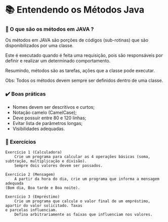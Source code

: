 <h1> 📚 Entendendo os Métodos Java </h1>


### 🤔 O que são os métodos em JAVA ?
<p> Os métodos em JAVA são porções de códigos (sub-rotinas) que são disponibilizados
por uma classe.
    
Este é executado quando é feita uma requisição, pois são responsáveis por definir e
realizar um determinado comportamento.
      
Resumindo, métodos são as tarefas, ações que a classe pode executar.
    
Obs: Todos os métodos devem sempre ser definidos dentro de uma classe.
  </p>

### ✔️ Boas práticas
  - Nomes devem ser descritivos e curtos;
  - Notação camelo (CamelCase);
  - Deve possuir entre 80 e 120 linhas;
  - Evitar lista de parâmetros longas;
   - Visibilidades adequadas.

### 🤯 Exercícios

```shell
Exercício 1 (Calculadora)
    Crie um programa para calcular as 4 operações básicas (soma, subtração, multiplicação e divisão).
    Sempre dois valores devem ser passados.
```

```shell
Exercício 2 (Mensagem)
    A partir da hora do dia, crie um programa que informa a mensagem adequada 
(Bom dia, Boa tarde e Boa noite).
```

```shell
Exercício 3 (Empréstimo)
    Crie um programa que calcule o valor final de um empréstimo, apartir do valor solicitado. Taxas 
e parcelas influenciam.
    Defina arbitrariamente as faixas que influenciam nos valores.
```
